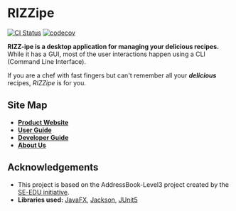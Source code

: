 # RIZZipe

[![CI Status](https://github.com/AY2223S2-CS2103T-T13-2/tp/actions/workflows/gradle.yml/badge.svg)](https://github.com/AY2223S2-CS2103T-T13-2/tp/actions)
[![codecov](https://codecov.io/gh/AY2223S2-CS2103T-T13-2/tp/branch/master/graph/badge.svg?token=7VWU83CQOT)](https://codecov.io/gh/AY2223S2-CS2103T-T13-2/tp)

**RIZZ-ipe is a desktop application for managing your delicious recipes.** 
While it has a GUI, most of the user interactions happen using a CLI (Command Line Interface).

If you are a chef with fast fingers but can't remember all your ***delicious***
recipes, *RIZZipe* is for you.

## Site Map

- **[Product Website](https://ay2223s2-cs2103t-t13-2.github.io/tp/)**
- **[User Guide](docs/UserGuide.md)**
- **[Developer Guide](docs/AboutUs.md)**
- **[About Us](docs/AboutUs.md)**

## Acknowledgements

- This project is based on the AddressBook-Level3 project created by the [SE-EDU initiative](https://se-education.org).
- **Libraries used:** [JavaFX](https://openjfx.io/), [Jackson](https://github.com/FasterXML/jackson), [JUnit5](https://github.com/junit-team/junit5)

